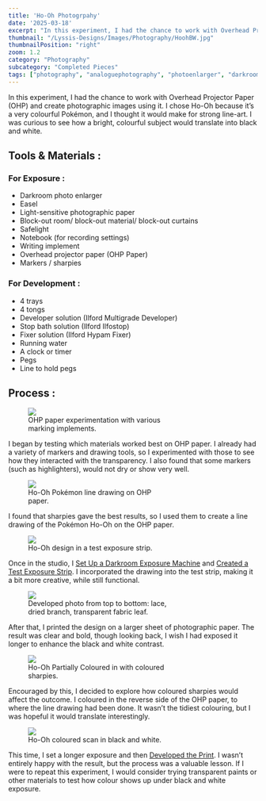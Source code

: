 ```yaml
---
title: 'Ho-Oh Photogrpahy'
date: '2025-03-18'
excerpt: "In this experiment, I had the chance to work with Overhead Projector Paper..."
thumbnail: "/Lyssis-Designs/Images/Photography/HoohBW.jpg"
thumbnailPosition: "right"
zoom: 1.2
category: "Photography"
subcategory: "Completed Pieces"
tags: ["photography", "analoguephotography", "photoenlarger", "darkroom", "developingphotos", "testexposurestrip", "Ho-Oh", "OHPpaper"]
---
```


In this experiment, I had the chance to work with Overhead Projector Paper (OHP) and create photographic images using it. I chose Ho-Oh because it’s a very colourful Pokémon, and I thought it would make for strong line-art. I was curious to see how a bright, colourful subject would translate into black and white.

## Tools & Materials :
### For Exposure :
-	Darkroom photo enlarger
-	Easel
-	Light-sensitive photographic paper
-	Block-out room/ block-out material/ block-out curtains
-	Safelight
-	Notebook (for recording settings)
-	Writing implement
-	Overhead projector paper (OHP Paper)
-	Markers / sharpies
### For Development :
-	4 trays
-	4 tongs
-	Developer solution (Ilford Multigrade Developer)
-	Stop bath solution (Ilford Ilfostop)
-	Fixer solution (Ilford Hypam Fixer)
-	Running water
-	A clock or timer
-	Pegs
-	Line to hold pegs

## Process :

<div class="clearfix">
<figure class="flex-right" style="width: 18rem; margin-right: 1rem;">
    <img src="/Lyssis-Designs/Images/Photography/OHPExperimentation.jpg">
    <figcaption>OHP paper experimentation with various marking implements.</figcaption>
</figure>

I began by testing which materials worked best on OHP paper. I already had a variety of markers and drawing tools, so I experimented with those to see how they interacted with the transparency. I also found that some markers (such as highlighters), would not dry or show very well.
</div>

<div class="clearfix">
<figure class="flex-left" style="width: 18rem; margin-right: 1rem;">
    <img src="/Lyssis-Designs/Images/Photography/HoOhLineDrawing.jpg">
    <figcaption>Ho-Oh Pok&#x00E9mon line drawing on OHP paper.</figcaption>
</figure>

I found that sharpies gave the best results, so I used them to create a line drawing of the Pokémon Ho-Oh on the OHP paper.
</div>

<div class="clearfix">
<figure class="flex-right" style="width: 25rem; margin-right: 1rem;">
    <img src="/Lyssis-Designs/Images/Photography/HoohTestExposure.jpg">
    <figcaption>Ho-Oh design in a test exposure strip.</figcaption>
</figure>

Once in the studio, I [Set Up a Darkroom Exposure Machine](#/blog/Analogue-Photography/Analogue-Photo-Techniques/How-to-Set-Up-a-Darkroom-Photo-Enlarger-Machine) and [Created a Test Exposure Strip](#/blog/Analogue-Photography/Analogue-Photo-Techniques/How-to-Make-a-Test-Exposure-Strip). I incorporated the drawing into the test strip, making it a bit more creative, while still functional.
</div>

<div class="clearfix">
<figure class="flex-left" style="width: 18rem; margin-right: 1rem;">
    <img src="/Lyssis-Designs/Images/Photography/HoohBW.jpg">
    <figcaption>Developed photo from top to bottom: lace, dried branch, transparent fabric leaf.</figcaption>
</figure>

After that, I printed the design on a larger sheet of photographic paper. The result was clear and bold, though looking back, I wish I had exposed it longer to enhance the black and white contrast.
</div>

<div class="clearfix">
<figure class="flex-right" style="width: 18rem; margin-right: 1rem;">
    <img src="/Lyssis-Designs/Images/Photography/HoOhPartiallyColoured.jpg">
    <figcaption>Ho-Oh Partially Coloured in with coloured sharpies.</figcaption>
</figure>

Encouraged by this, I decided to explore how coloured sharpies would affect the outcome. I coloured in the reverse side of the OHP paper, to where the line drawing had been done. It wasn’t the tidiest colouring, but I was hopeful it would translate interestingly.
</div>

<div class="clearfix">
<figure class="flex-left" style="width: 18rem; margin-right: 1rem;">
    <img src="/Lyssis-Designs/Images/Photography/HoohColour.jpg">
    <figcaption>Ho-Oh coloured scan in black and white.</figcaption>
</figure>

This time, I set a longer exposure and then [Developed the Print](#/blog/Analogue-Photography/Analogue-Photo-Techniques/Developing-Photos). I wasn’t entirely happy with the result, but the process was a valuable lesson. If I were to repeat this experiment, I would consider trying transparent paints or other materials to test how colour shows up under black and white exposure.
</div>